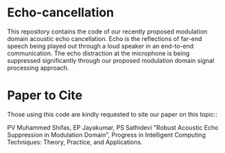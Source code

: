 # Echo-cancellation
This repository contains the code of our recently proposed modulation domain acoustic echo cancellation.
Echo is the reflections of far-end speech being played out through a loud speaker in an end-to-end communication.
The echo distraction at the microphone is being suppressed significantly through our proposed modulation domain signal processing approach. 

# Paper to Cite
Those using this code are kindly requested to site our paper on this topic::

PV Muhammed Shifas, EP Jayakumar, PS Sathidevi
"Robust Acoustic Echo Suppression in Modulation Domain", 
Progress in Intelligent Computing Techniques: Theory, Practice, and Applications.
